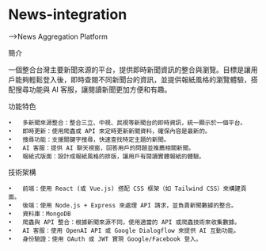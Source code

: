 # News-integration
-->News Aggregation Platform

簡介

一個整合台灣主要新聞來源的平台，提供即時新聞資訊的整合與瀏覽。目標是讓用戶能夠輕鬆登入後，即時查閱不同新聞台的資訊，並提供報紙風格的瀏覽體驗，搭配搜尋功能與 AI 客服，讓閱讀新聞更加方便和有趣。

功能特色

	•	多新聞來源整合：整合三立、中視、民視等新聞台的即時資訊，統一顯示於一個平台。
	•	即時更新：使用爬蟲或 API 來定時更新新聞資料，確保內容是最新的。
	•	搜尋功能：支援關鍵字搜尋，快速查找特定主題的新聞。
	•	AI 客服：提供 AI 聊天視窗，回答用戶的問題並推薦相關新聞。
	•	報紙式版面：設計成報紙風格的排版，讓用戶有閱讀實體報紙的體驗。

技術架構

	•	前端：使用 React (或 Vue.js) 搭配 CSS 框架（如 Tailwind CSS）來構建頁面。
	•	後端：使用 Node.js + Express 來處理 API 請求，並負責新聞數據的整合。
	•	資料庫：MongoDB 
	•	爬蟲與 API 整合：根據新聞來源不同，使用適當的 API 或爬蟲技術來收集數據。
	•	AI 客服：使用 OpenAI API 或 Google Dialogflow 來提供 AI 互動功能。
	•	身份驗證：使用 OAuth 或 JWT 實現 Google/Facebook 登入。